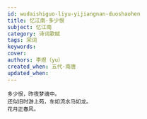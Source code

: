 ```yaml
---
id: wudaishiguo-liyu-yijiangnan-duoshaohen
title: 忆江南·多少恨
subject: 忆江南
category: 诗词歌赋
tags: 宋词
keywords: 
cover: 
authors: 李煜（yu）
created_when: 五代·南唐
updated_when: 
---
```


```
多少恨，昨夜梦魂中。
还似旧时游上苑，车如流水马如龙。
花月正春风。
```
